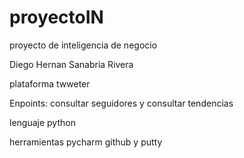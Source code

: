 # proyectoIN
proyecto de inteligencia de negocio 

Diego Hernan Sanabria Rivera

plataforma twweter

Enpoints: consultar seguidores y consultar tendencias

lenguaje python

herramientas pycharm github y putty


